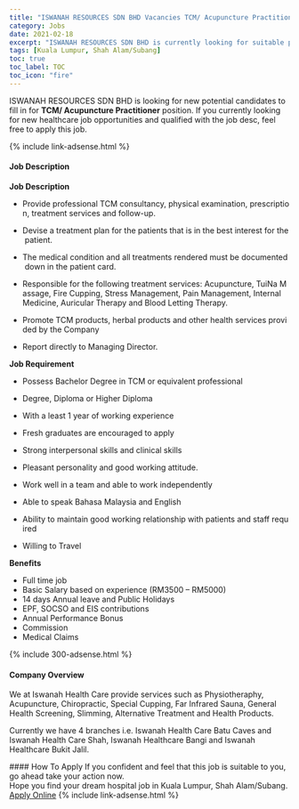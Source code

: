 ```yaml
---
title: "ISWANAH RESOURCES SDN BHD Vacancies TCM/ Acupuncture Practitioner" 
category: Jobs 
date: 2021-02-18 
excerpt: "ISWANAH RESOURCES SDN BHD is currently looking for suitable person to fill in the TCM/ Acupuncture Practitioner which positioned at Kuala Lumpur, Shah Alam/Subang" 
tags: [Kuala Lumpur, Shah Alam/Subang] 
toc: true 
toc_label: TOC 
toc_icon: "fire" 
--- 
```


<p>ISWANAH RESOURCES SDN BHD is looking for new potential candidates to fill in for <b>TCM/ Acupuncture Practitioner</b> position. If you currently looking for new healthcare job opportunities and qualified with the job desc, feel free to apply this job.
</p>{% include link-adsense.html %} 
<div><div><h4>Job Description</h4></div><div><div><span><div><p><strong>Job&#160;Description</strong>&#160;</p><ul><li>Provide&#160;professional&#160;TCM&#160;consultancy,&#160;physical&#160;examination,&#160;prescription,&#160;treatment&#160;services&#160;and&#160;follow-up.&#160;&#160;&#160;</li></ul><ul><li>Devise&#160;a&#160;treatment&#160;plan&#160;for&#160;the&#160;patients&#160;that&#160;is&#160;in&#160;the&#160;best&#160;interest&#160;for&#160;the&#160;patient.&#160;&#160;</li></ul><ul><li>The&#160;medical&#160;condition&#160;and&#160;all&#160;treatments&#160;rendered&#160;must&#160;be&#160;documented&#160;down&#160;in&#160;the&#160;patient&#160;card.&#160;&#160;</li></ul><ul><li>Responsible&#160;for&#160;the&#160;following&#160;treatment&#160;services:&#160;Acupuncture,&#160;TuiNa&#160;Massage,&#160;Fire&#160;Cupping,&#160;Stress&#160;Management,&#160;Pain&#160;Management,&#160;Internal&#160;Medicine,&#160;Auricular&#160;Therapy&#160;and&#160;Blood&#160;Letting&#160;Therapy.&#160;</li></ul><ul><li>Promote&#160;TCM&#160;products,&#160;herbal&#160;products&#160;and&#160;other&#160;health&#160;services&#160;provided&#160;by&#160;the&#160;Company&#160;&#160;</li></ul><ul><li>Report&#160;directly&#160;to&#160;Managing&#160;Director.&#160;</li></ul><p><strong>Job&#160;Requirement</strong>&#160;</p><ul><li>Possess&#160;Bachelor&#160;Degree&#160;in&#160;TCM&#160;or&#160;equivalent&#160;professional&#160;</li></ul><ul><li>Degree,&#160;Diploma&#160;or&#160;Higher&#160;Diploma&#160;</li></ul><ul><li>With&#160;a&#160;least&#160;1&#160;year&#160;of&#160;working&#160;experience&#160;</li></ul><ul><li>Fresh&#160;graduates&#160;are&#160;encouraged&#160;to&#160;apply&#160;</li></ul><ul><li>Strong&#160;interpersonal&#160;skills&#160;and&#160;clinical&#160;skills&#160;</li></ul><ul><li>Pleasant&#160;personality&#160;and&#160;good&#160;working&#160;attitude.&#160;</li></ul><ul><li>Work&#160;well&#160;in&#160;a&#160;team&#160;and&#160;able&#160;to&#160;work&#160;independently&#160;</li></ul><ul><li>Able&#160;to&#160;speak&#160;Bahasa&#160;Malaysia&#160;and&#160;English&#160;</li></ul><ul><li>Ability&#160;to&#160;maintain&#160;good&#160;working&#160;relationship&#160;with&#160;patients&#160;and&#160;staff&#160;required&#160;</li></ul><ul><li>Willing&#160;to&#160;Travel&#160;</li></ul><p><strong>Benefits</strong>&#160;</p><ul><li>Full&#160;time&#160;job&#160;</li><li>Basic&#160;Salary&#160;based&#160;on&#160;experience&#160;(RM3500&#160;&#8211;&#160;RM5000)&#160;</li><li>14&#160;days&#160;Annual&#160;leave&#160;and&#160;Public&#160;Holidays&#160;</li><li>EPF,&#160;SOCSO&#160;and&#160;EIS&#160;contributions&#160;</li><li>Annual&#160;Performance&#160;Bonus&#160;</li><li>Commission&#160;</li><li>Medical&#160;Claims&#160;</li></ul></div></span></div></div></div> 
{% include 300-adsense.html %} 
<div><div><h4>Company Overview</h4></div><div><div><span><div><p>We at Iswanah Health Care provide services such as Physiotheraphy, Acupuncture, Chiropractic, Special Cupping, Far Infrared Sauna, General Health Screening, Slimming, Alternative Treatment and Health Products.</p><p>Currently we have 4 branches i.e. Iswanah Health Care Batu Caves and Iswanah Health Care Shah, Iswanah Healthcare Bangi and Iswanah Healthcare Bukit Jalil.</p></div></span></div></div></div> 
#### How To Apply 
If you confident and feel that this job is suitable to you, go ahead take your action now. <br/> 
Hope you find your dream hospital job in Kuala Lumpur, Shah Alam/Subang. <br/> 
<a href="https://www.jobstreet.com.my/en/job/tcm-acupuncture-practitioner-4478661?jobId=jobstreet-my-job-4478661" class="btn btn--warning" target="_blank" rel="nofollow noopenner">Apply Online</a> 
{% include link-adsense.html %} 